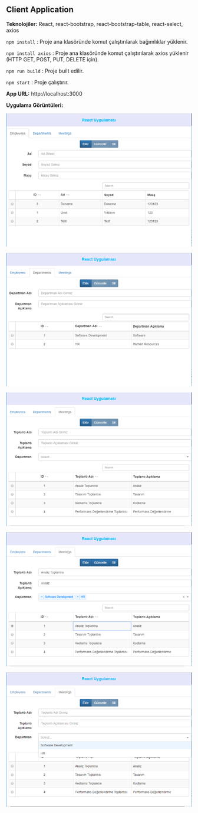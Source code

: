 ﻿## Client Application

**Teknolojiler:** React, react-bootstrap, react-bootstrap-table, react-select, axios

`npm install` : Proje ana klasöründe komut çalıştırılarak bağımlıklar yüklenir.

`npm install axios` : Proje ana klasöründe komut çalıştırılarak axios yüklenir (HTTP GET, POST, PUT, DELETE için).

`npm run build` : Proje built edilir.

`npm start` : Proje çalıştırır.


**App URL:** http://localhost:3000

**Uygulama Görüntüleri:**

![Employees](/dosyalar/Employees.PNG?raw=true "ER")

![Departments](/dosyalar/Departments.PNG?raw=true "ER")

![Meetings_1](/dosyalar/Meetings_1.PNG?raw=true "ER")

![Meetings_2](/dosyalar/Meetings_2.PNG?raw=true "ER")

![Meetings_3](/dosyalar/Meetings_3.PNG?raw=true "ER")
